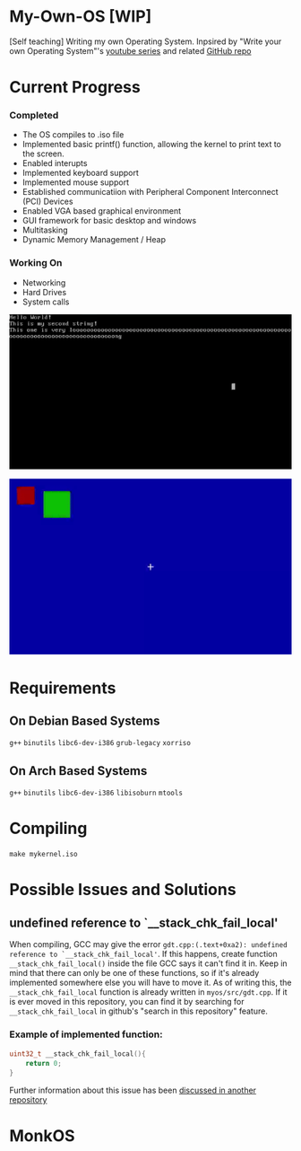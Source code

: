 # My-Own-OS [WIP]

[Self teaching] Writing my own Operating System. Inpsired by "Write your own Operating System"'s [youtube series](https://www.youtube.com/watch?v=1rnA6wpF0o4&list=PLHh55M_Kq4OApWScZyPl5HhgsTJS9MZ6M) and related [GitHub repo](https://github.com/AlgorithMan-de/wyoos)

# Current Progress

### Completed

- The OS compiles to .iso file
- Implemented basic printf() function, allowing the kernel to print text to the screen. 
- Enabled interupts
- Implemented keyboard support
- Implemented mouse support
- Established communicatiion with Peripheral Component Interconnect (PCI) Devices
- Enabled VGA based graphical environment
- GUI framework for basic desktop and windows
- Multitasking
- Dynamic Memory Management / Heap

### Working On

- Networking
- Hard Drives
- System calls

![](./Assets/demo.gif)

![](./Assets/demo2.gif)

# Requirements 

## On Debian Based Systems

``g++``
``binutils``
``libc6-dev-i386``
``grub-legacy``
``xorriso``

## On Arch Based Systems

``g++``
``binutils``
``libc6-dev-i386``
``libisoburn``
``mtools``

# Compiling

``make mykernel.iso``

# Possible Issues and Solutions

## undefined reference to `__stack_chk_fail_local'
When compiling, GCC may give the error ``gdt.cpp:(.text+0xa2): undefined reference to `__stack_chk_fail_local'``. If this happens, create function ``__stack_chk_fail_local()`` inside the file GCC says it can't find it in. Keep in mind that there can only be one of these functions, so if it's already implemented somewhere else you will have to move it. As of writing this, the ``__stack_chk_fail_local`` function is already written in ``myos/src/gdt.cpp``. If it is ever moved in this repository, you can find it by searching for ``__stack_chk_fail_local`` in github's "search in this repository" feature.

### Example of implemented function:

```C++
uint32_t __stack_chk_fail_local(){
    return 0;
}
```

Further information about this issue has been [discussed in another repository](https://github.com/AlgorithMan-de/wyoos/issues/15)

# MonkOS
